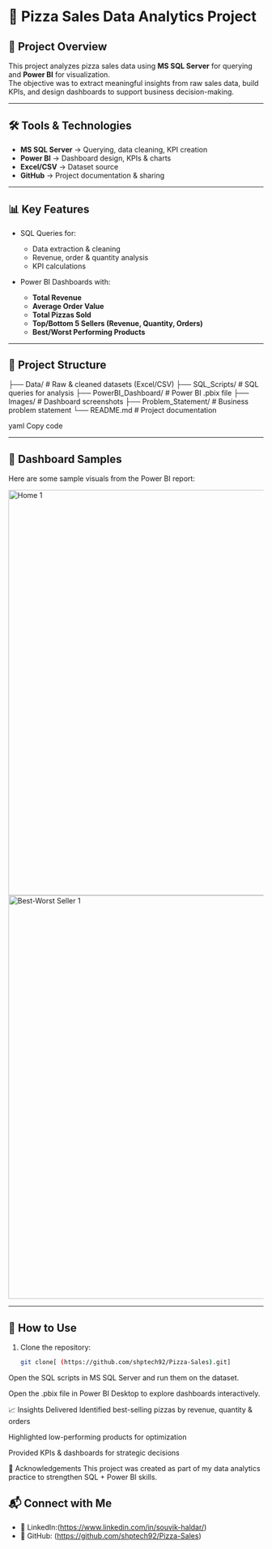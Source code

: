 # 🍕 Pizza Sales Data Analytics Project  

## 📌 Project Overview  
This project analyzes pizza sales data using **MS SQL Server** for querying and **Power BI** for visualization.  
The objective was to extract meaningful insights from raw sales data, build KPIs, and design dashboards to support business decision-making.  

---

## 🛠 Tools & Technologies  
- **MS SQL Server** → Querying, data cleaning, KPI creation  
- **Power BI** → Dashboard design, KPIs & charts  
- **Excel/CSV** → Dataset source  
- **GitHub** → Project documentation & sharing  

---

## 📊 Key Features  
- SQL Queries for:  
  - Data extraction & cleaning  
  - Revenue, order & quantity analysis  
  - KPI calculations  

- Power BI Dashboards with:  
  - **Total Revenue**  
  - **Average Order Value**  
  - **Total Pizzas Sold**  
  - **Top/Bottom 5 Sellers (Revenue, Quantity, Orders)**  
  - **Best/Worst Performing Products**  

---

## 📂 Project Structure  
├── Data/ # Raw & cleaned datasets (Excel/CSV)
├── SQL_Scripts/ # SQL queries for analysis
├── PowerBI_Dashboard/ # Power BI .pbix file
├── Images/ # Dashboard screenshots
├── Problem_Statement/ # Business problem statement
└── README.md # Project documentation

yaml
Copy code

---

## 📸 Dashboard Samples  
Here are some sample visuals from the Power BI report:  

<img width="1313" height="800" alt="Home 1" src="https://github.com/user-attachments/assets/7238e449-88e0-4614-844f-5f07def225d5" />


<img width="1314" height="796" alt="Best-Worst Seller 1" src="https://github.com/user-attachments/assets/1967046f-fde9-4123-8588-d22ccb2a9ffc" />

 

---

## 🚀 How to Use  
1. Clone the repository:  
   ```bash
   git clone[ (https://github.com/shptech92/Pizza-Sales).git]
Open the SQL scripts in MS SQL Server and run them on the dataset.

Open the .pbix file in Power BI Desktop to explore dashboards interactively.

📈 Insights Delivered
Identified best-selling pizzas by revenue, quantity & orders

Highlighted low-performing products for optimization

Provided KPIs & dashboards for strategic decisions

🙌 Acknowledgements
This project was created as part of my data analytics practice to strengthen SQL + Power BI skills.

## 📬 Connect with Me  

- 💼 LinkedIn:(https://www.linkedin.com/in/souvik-haldar/)  
- 🐙 GitHub: (https://github.com/shptech92/Pizza-Sales) 
